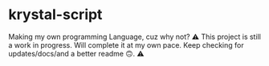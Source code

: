 # krystal-script
Making my own programming Language, cuz why not? 
⚠️ This project is still a work in progress. Will complete it at my own pace. Keep checking for updates/docs/and a better readme 🙃. ⚠️
